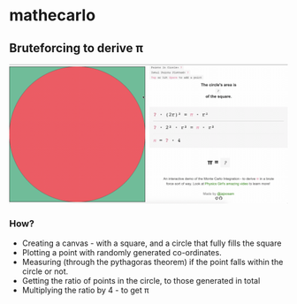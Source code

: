 # mathecarlo
## Bruteforcing to derive π

![image](mc%20demo.gif)


### How?

- Creating a canvas - with a square, and a circle that fully fills the square
- Plotting a point with randomly generated co-ordinates.
- Measuring (through the pythagoras theorem) if the point falls within the circle or not.
- Getting the ratio of points in the circle, to those generated in total
- Multiplying the ratio by 4 - to get π

